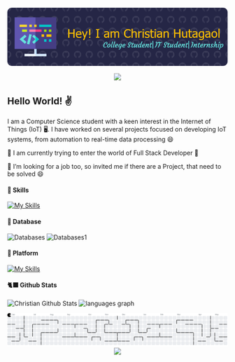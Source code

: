 


![ChristianHutagaol](img/Banner.png)


<div align="center"><img src="https://tenor.com/view/anime-greetings-cute-gif-14655909.gif"></div>

## Hello World! ✌️

I am a Computer Science student with a keen interest in the Internet of Things (IoT) 🖥️. I have worked on several projects focused on developing IoT systems, from automation to real-time data processing 😄

🔭 I am currently trying to enter the world of Full Stack Developer 🤔

📡 I’m looking for a job too, so invited me if there are a Project, that need to be solved 😄 

#### 🌱 Skills
[![My Skills](https://skillicons.dev/icons?i=python,c,js,html,css)](https://skillicons.dev)

#### 💾 Database
![Databases](https://img.shields.io/badge/InfluxDB-22ADF6?style=for-the-badge&logo=InfluxDB&logoColor=white) ![Databases1](https://img.shields.io/badge/phpmyadmin-6C78AF?style=for-the-badge&logo=phpmyadmin&logoColor=white)

#### 💽 Platform
[![My Skills](https://skillicons.dev/icons?i=vscode,arduino,pycharm)](https://skillicons.dev)

#### 🐈‍⬛ Github Stats
![Christian Github Stats](https://github-readme-stats.vercel.app/api?username=ChristianHutagaol&show_icons=true&theme=blue-green) <img src="https://github-readme-stats.vercel.app/api/top-langs?username=ChristianHutagaol&locale=en&hide_title=false&layout=compact&card_width=320&langs_count=5&theme=dracula&hide_border=false&order=2" height="150" alt="languages graph"  />

<picture>
  <source media="(prefers-color-scheme: dark)" srcset="https://raw.githubusercontent.com/ChristianHutagaol/ChristianHutagaol/output/pacman-contribution-graph-dark.svg">
  <source media="(prefers-color-scheme: light)" srcset="https://raw.githubusercontent.com/ChristianHutagaol/ChristianHutagaol/output/pacman-contribution-graph.svg">
  <img alt="pacman contribution graph" src="https://raw.githubusercontent.com/ChristianHutagaol/ChristianHutagaol/output/pacman-contribution-graph.svg">
</picture>

<div align="center">
  <img src="https://profile-counter.glitch.me/ChristianHutagaol/count.svg?"  />
</div>